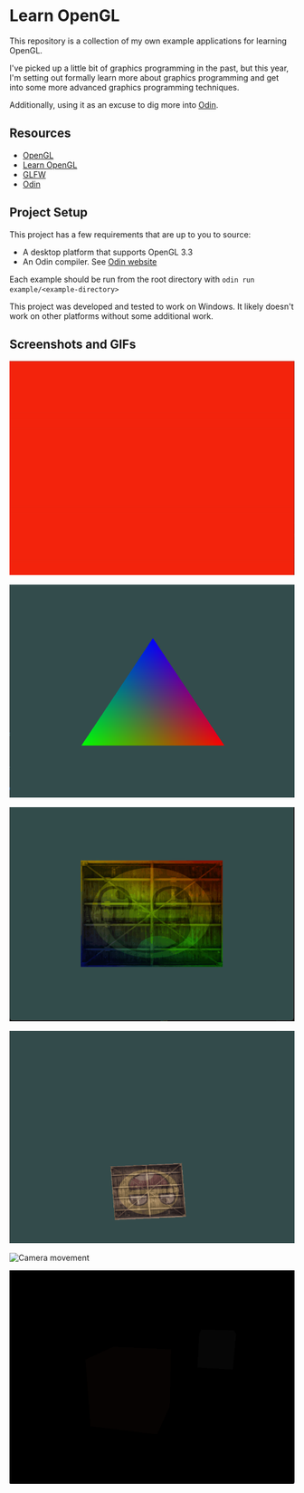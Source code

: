# Learn OpenGL

This repository is a collection of my own example applications for learning OpenGL.

I've picked up a little bit of graphics programming in the past, but this year, I'm setting out formally learn more about graphics programming and get into some more advanced graphics programming techniques.

Additionally, using it as an excuse to dig more into [Odin](https://odin-lang.org/).

## Resources

- [OpenGL](https://www.opengl.org/)
- [Learn OpenGL](https://learnopengl.com/)
- [GLFW](https://www.glfw.org/documentation.html)
- [Odin](https://odin-lang.org/)

## Project Setup

This project has a few requirements that are up to you to source:

- A desktop platform that supports OpenGL 3.3
- An Odin compiler. See [Odin website](https://odin-lang.org/)

Each example should be run from the root directory with `odin run example/<example-directory>`

This project was developed and tested to work on Windows. It likely doesn't work on other platforms without some additional work.

## Screenshots and GIFs

![Clear color wheel](./docs/clear_color_wheel.gif)

![Shader triangle](./docs/shader_triangle.png)

![Textures](./docs/textures.gif)

![Transform wheel](./docs/transform_wheel.gif)

![Camera movement](./docs/camera_movement.gif)

![Light color](./docs/light_color.gif)
